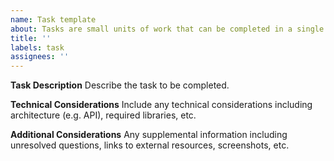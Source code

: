 ```yaml
---
name: Task template
about: Tasks are small units of work that can be completed in a single sprint
title: ''
labels: task
assignees: ''
---
```


****Task Description****
Describe the task to be completed.

****Technical Considerations****
Include any technical considerations including architecture (e.g. API), required libraries, etc.

****Additional Considerations****
Any supplemental information including unresolved questions, links to external resources, screenshots, etc.
